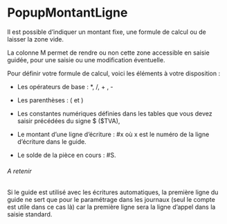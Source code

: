 # PopupMontantLigne


Il est possible d’indiquer un montant fixe, une formule de calcul ou de laisser la zone vide.


La colonne M permet de rendre ou non cette zone accessible en saisie guidée, pour une saisie ou une modification éventuelle.


Pour définir votre formule de calcul, voici les éléments à votre disposition :


* Les opérateurs de base : \*, /, + , -


* Les parenthèses : ( et )


* Les constantes numériques définies dans les tables que vous devez saisir précédées du signe $ ($TVA),
* Le montant d’une ligne d’écriture : #x où x est le numéro de la ligne d’écriture dans le guide.
* Le solde de la pièce en cours : #S.


###### A retenir


Si le guide est utilisé avec les écritures automatiques, la première ligne du guide ne sert que pour le paramétrage dans les journaux (seul le compte est utile dans ce cas là) car la première ligne sera la ligne d’appel dans la saisie standard.


